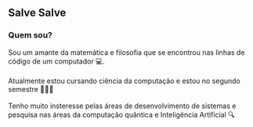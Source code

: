 ## Salve Salve

### Quem sou?

<p>Sou um amante da matemática e filosofia que se encontrou nas linhas de código de um computador 💻.
  <br>
  <br>
  Atualmente estou cursando ciência da computação e estou no segundo semestre 🧑🏻‍🏫
  <br>
  <br>
  Tenho muito insteresse pelas áreas de desenvolvimento de sistemas e pesquisa nas áreas da computação quântica e Inteligência Artificial 🔍
</p>
